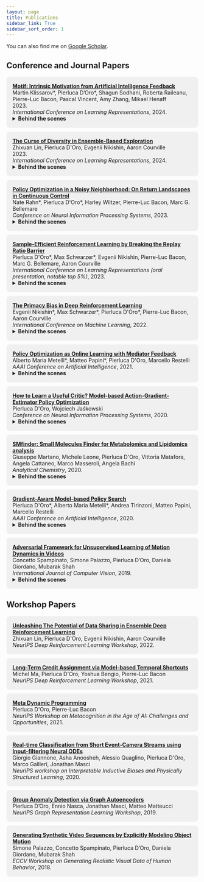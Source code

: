 ```yaml
---
layout: page
title: Publications
sidebar_link: True
sidebar_sort_order: 1
---
```


You can also find me on [Google Scholar](https://scholar.google.it/citations?user=AuVp7pkAAAAJ&hl=en).

<style>
    .rounded-box {
        background-color: #f0f0f0;
        padding: 16px;
        margin-bottom: 10px;
        border-radius: 8px;
    }

  summary {
    cursor: pointer;
  }


    br {
   display: block;
   margin: 4px 0;
    }

</style>

## Conference and Journal Papers

<div class="rounded-box">
    <strong><a href="https://arxiv.org/abs/2310.00166" target="_blank">Motif: Intrinsic Motivation from Artificial Intelligence Feedback</a></strong><br>
    Martin Klissarov*, Pierluca D’Oro*, Shagun Sodhani, Roberta Raileanu, Pierre-Luc Bacon, Pascal Vincent, Amy Zhang, Mikael Henaff <br>
    2023. <br>
    <em>International Conference on Learning Representations</em>, 2024. <br>
  <details>
    <summary> <b> Behind the scenes </b> </summary>
    <p> <i> At the beginning of summer 2023, a wave of research works applied Large Language Models to sequential decision-making. This caused both excitement and confusion in me, about which I wrote about in a <a href="https://www.scienceofaiagents.com/p/to-keep-doing-rl-research-stop-calling" target="_blank">blog post</a> that was pivotal for me. Seriously, I wanted to know whether there was something really interesting behind the hype. When Martin joined Meta as an intern, during many days of intense brainstorming, we enumerated the possible ways to use LLMs for decision-making. I got pretty convinced that extracting a reward function from them was the most promising of all. In that particularly long, rainy and confusing summer in Montreal, we pushed ourselves out of our comfort zone and witnessed the potential of LLMs for creating AI agents.  </i> </p>
  </details>
</div>

<div class="rounded-box">
    <strong><a href="https://openreview.net/forum?id=M3QXCOTTk4" target="_blank">The Curse of Diversity in Ensemble-Based Exploration</a></strong><br>
    Zhixuan Lin, Pierluca D'Oro, Evgenii Nikishin, Aaron Courville  <br>
    2023. <br>
    <em>International Conference on Learning Representations</em>, 2024. <br>
  <details>
    <summary> <b> Behind the scenes </b> </summary>
    <p> <i> Zhixuan was initially curious to explore the interaction between the resetting mechanisms we have been leveraging in our previous work and ensembling methods for deep reinforcement learning. In the end, in a piece of work on the empirical science of neural networks for reinforcement learning, we discovered surprising phenomena about the interaction among ensembles, data collection and representation learning. </i> </p>
  </details>
</div>


<div class="rounded-box">
  <strong><a href="https://arxiv.org/abs/2309.14597" target="_blank">Policy Optimization in a Noisy Neighborhood: On Return Landscapes in Continuous Control</a></strong><br>
  Nate Rahn*, Pierluca D'Oro*, Harley Wiltzer, Pierre-Luc Bacon, Marc G. Bellemare <br>
  <em>Conference on Neural Information Processing Systems</em>, 2023. <br>
  <details>
    <summary> <b> Behind the scenes </b> </summary>
    <p> <i> Motivated by new discoveries about the empirical science of deep reinforcement learning, we started discussing techniques for discovering other phenomena and advancing our understanding of neural network-based agents. After some attempts and after building an appropriate experimental framework, we came to the conclusion that the lens of the return landscape was a good one for our goal. Funnily enough, we found some new interesting phenomena right when we stopped searching for them. I learned a lot about how to do understanding-oriented science. </i> </p>
  </details>
</div>


<div class="rounded-box">
    <strong><a href="https://openreview.net/forum?id=OpC-9aBBVJe" target="_blank">Sample-Efficient Reinforcement Learning by Breaking the Replay Ratio Barrier</a></strong><br>
    Pierluca D'Oro*, Max Schwarzer*, Evgenii Nikishin, Pierre-Luc Bacon, Marc G. Bellemare, Aaron Courville <br>
    <em>International Conference on Learning Representations (oral presentation, notable top 5%)</em>, 2023. <br>
  <details>
    <summary> <b> Behind the scenes </b> </summary>
    <p> <i>  As the paradigm of increasing performance by scaling the amount of computation was being established in the rest of the machine learning community, we were looking for a way to generalize this to reinforcement learning. Guided by some preliminary evidence we had shown in the primacy bias paper, we thought a way to do it was to increase the amount of updates per environment interaction. I had fun doing some research in which the main goal was not to develop a totally new method or to show good performance really, but to go deep with analyses and to try to empirically understand the implications of different aspects of a complex system. </i> </p>
  </details>
</div>

<div class="rounded-box">
    <strong><a href="https://arxiv.org/abs/2205.07802" target="_blank">The Primacy Bias in Deep Reinforcement Learning</a></strong><br>
    Evgenii Nikishin*, Max Schwarzer*, Pierluca D'Oro*, Pierre-Luc Bacon, Aaron Courville <br>
    <em>International Conference on Machine Learning</em>, 2022. <br>
  <details>
    <summary> <b> Behind the scenes </b> </summary>
    <p> <i> Evgenii had shared some interesting results on how resetting parameters in neural networks was sometimes giving unexpected performance gains. In a fun scientific sprint, we tried to understand how general the improvements provided by resets were and where they were coming from. Through this project, I understood the huge power of deeply collaborative research and of intuition-guided empirical science. </i> </p>
  </details>
</div>

<div class="rounded-box">
    <strong><a href="https://arxiv.org/abs/2012.08225" target="_blank">Policy Optimization as Online Learning with Mediator Feedback</a></strong><br>
    Alberto Maria Metelli*, Matteo Papini*, Pierluca D'Oro, Marcello Restelli <br>
    <em>AAAI Conference on Artificial Intelligence</em>, 2021. <br>
  <details>
    <summary> <b> Behind the scenes </b> </summary>
    <p> <i> I moved to Milan in March 2020, one week before the very first Covid lockdown started. I didn't leave my apartment for several weeks, and helped out as an intern with a theory-oriented project. Enduring the lockdown and the pandemic was a life-changing challenge, for me as for almost everybody else.  </i> </p>
  </details>
</div>

<div class="rounded-box">
    <strong><a href="https://arxiv.org/abs/2004.14309" target="_blank">How to Learn a Useful Critic? Model-based Action-Gradient-Estimator Policy Optimization</a></strong><br>
    Pierluca D'Oro, Wojciech Jaśkowski <br>
    <em>Conference on Neural Information Processing Systems</em>, 2020. <br>
  <details>
    <summary> <b> Behind the scenes </b> </summary>
    <p> <i> While living with a daily commute between the wonderful lake city of Como and Switzerland, I tried a bunch of mostly theoretical ideas during my time at NNAISENSE. We found out at some point with my host Wojciech that the ideas I had been thinking about for my master thesis were actually generalizable to actor-critic methods: it implied a simple theory-backed deep reinforcement learning algorithm that yielded good results out-of-the-box. I have established in that occasion, synthesizing my previous experience with what I learned from Wojciech, the core of what would have been my research taste in subsequent years.   </i> </p>
  </details>
</div>

<div class="rounded-box">
    <strong><a href="https://pubs.acs.org/doi/10.1021/acs.analchem.0c00585" target="_blank">SMfinder: Small Molecules Finder for Metabolomics and Lipidomics analysis</a></strong><br>
    Giuseppe Martano, Michele Leone, Pierluca D'Oro, Vittoria Matafora, Angela Cattaneo, Marco Masseroli, Angela Bachi <br>
    <em>Analytical Chemistry</em>, 2020. <br>
  <details>
    <summary> <b> Behind the scenes </b> </summary>
    <p> <i> Michele, a flatmate at that time, told me that he was collaborating with a chemist on creating a platform for the analysis of experimental data. I decided to help, with the goal of learning about cross-disciplinary collaborations. We spent with Michele several evenings building software together in the student residence we were living in. We learned a lot and celebrated small successes with cheap grocery store cake slices.  </i> </p>
  </details>
</div>

<div class="rounded-box">
    <strong><a href="https://arxiv.org/abs/1909.04115" target="_blank">Gradient-Aware Model-based Policy Search</a></strong><br>
    Pierluca D'Oro*, Alberto Maria Metelli*, Andrea Tirinzoni, Matteo Papini, Marcello Restelli <br>
    <em>AAAI Conference on Artificial Intelligence</em>, 2020. <br>
  <details>
    <summary> <b> Behind the scenes </b> </summary>
    <p> <i> At the beginning of my Master's research work, I really had to learn the hard way how to precisely formalize problems and think in math, since I had realized my drawings of boxes on a whiteboard were not enough anymore to express my scientific self. We had in mind the general goal to learn a model of the dynamics that was tailored to its use in reinforcement learning. We ponderer about what that meant exactly, and got inspired by the ideas of Amir-massoud Farahmand on <a href="https://proceedings.mlr.press/v54/farahmand17a.html" target="_blank">decision-aware model learning</a>. I spent several months staring at a whiteboard and thinking about math for most of my time.
 </i> </p>
  </details>
</div>

<div class="rounded-box">
    <strong><a href="https://arxiv.org/abs/1803.09092" target="_blank">Adversarial Framework for Unsupervised Learning of Motion Dynamics in Videos</a></strong><br>
    Concetto Spampinato, Simone Palazzo, Pierluca D’Oro, Daniela Giordano, Mubarak Shah <br>
    <em>International Journal of Computer Vision</em>, 2019. <br>
  <details>
    <summary> <b> Behind the scenes </b> </summary>
    <p> <i> I wanted to have a first experience with scientific research, to learn what it was and to see whether it was fun for me. Concetto told me they were working on video generation and I was very excited to help them. It's probably the first time I've realized you can actually do science as a job for real, when you put enough effort in it. I brainstormed about research ideas, learned how to draw big boxes on a whiteboard, and trained neural networks for the first time. I guess I liked it enough to decide to continue on that path. </i> </p>
  </details>
</div>


## Workshop Papers

<div class="rounded-box">
    <strong><a href="https://openreview.net/forum?id=Rbt3zk4I-yM" target="_blank">Unleashing The Potential of Data Sharing in Ensemble Deep Reinforcement Learning</a></strong><br>
    Zhixuan Lin, Pierluca D'Oro, Evgenii Nikishin, Aaron Courville <br>
    <em>NeurIPS Deep Reinforcement Learning Workshop</em>, 2022.
</div>

<div class="rounded-box">
    <strong><a href="https://sites.google.com/view/deep-rl-workshop-neurips2021" target="_blank">Long-Term Credit Assignment via Model-based Temporal Shortcuts</a></strong><br>
    Michel Ma, Pierluca D'Oro, Yoshua Bengio, Pierre-Luc Bacon <br>
    <em>NeurIPS Deep Reinforcement Learning Workshop</em>, 2021.
</div>

<div class="rounded-box">
    <strong><a href="https://sites.google.com/view/metacogneurips2021/papers" target="_blank">Meta Dynamic Programming</a></strong><br>
    Pierluca D'Oro, Pierre-Luc Bacon <br>
    <em>NeurIPS Workshop on Metacognition in the Age of AI: Challenges and Opportunities</em>, 2021.
</div>

<div class="rounded-box">
    <strong><a href="https://arxiv.org/abs/2004.03156" target="_blank">Real-time Classification from Short Event-Camera Streams using Input-filtering Neural ODEs</a></strong><br>
    Giorgio Giannone, Asha Anoosheh, Alessio Quaglino, Pierluca D'Oro, Marco Gallieri, Jonathan Masci <br>
    <em>NeurIPS workshop on Interpretable Inductive Biases and Physically Structured Learning</em>, 2020.
</div>

<div class="rounded-box">
    <strong><a href="https://grlearning.github.io/papers/85.pdf" target="_blank">Group Anomaly Detection via Graph Autoencoders</a></strong><br>
    Pierluca D’Oro, Ennio Nasca, Jonathan Masci, Matteo Matteucci <br>
    <em>NeurIPS Graph Representation Learning Workshop</em>, 2019.
</div>

<div class="rounded-box">
    <strong><a href="http://openaccess.thecvf.com/content_ECCVW_2018/papers/11130/Palazzo_Generating_Synthetic_Video_Sequences_by_Explicitly_Modeling_Object_Motion_ECCVW_2018_paper.pdf" target="_blank">Generating Synthetic Video Sequences by Explicitly Modeling Object Motion</a></strong><br>
    Simone Palazzo, Concetto Spampinato, Pierluca D’Oro, Daniela Giordano, Mubarak Shah <br>
    <em>ECCV Workshop on Generating Realistic Visual Data of Human Behavior</em>, 2018.
</div>
